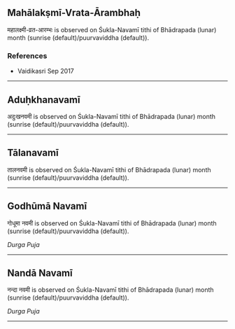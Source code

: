 ## Mahālakṣmī-Vrata-Ārambhaḥ
महालक्ष्मी-व्रत-आरम्भः is observed on Śukla-Navamī tithi of Bhādrapada (lunar) month (sunrise (default)/puurvaviddha (default)).


### References
* Vaidikasri Sep 2017


---
## Aduḥkhanavamī
अदुःखनवमी is observed on Śukla-Navamī tithi of Bhādrapada (lunar) month (sunrise (default)/puurvaviddha (default)).



---
## Tālanavamī
तालनवमी is observed on Śukla-Navamī tithi of Bhādrapada (lunar) month (sunrise (default)/puurvaviddha (default)).



---
## Godhūmā Navamī
गोधूमा नवमी is observed on Śukla-Navamī tithi of Bhādrapada (lunar) month (sunrise (default)/puurvaviddha (default)).

_Durga Puja_

---
## Nandā Navamī
नन्दा नवमी is observed on Śukla-Navamī tithi of Bhādrapada (lunar) month (sunrise (default)/puurvaviddha (default)).

_Durga Puja_

---
